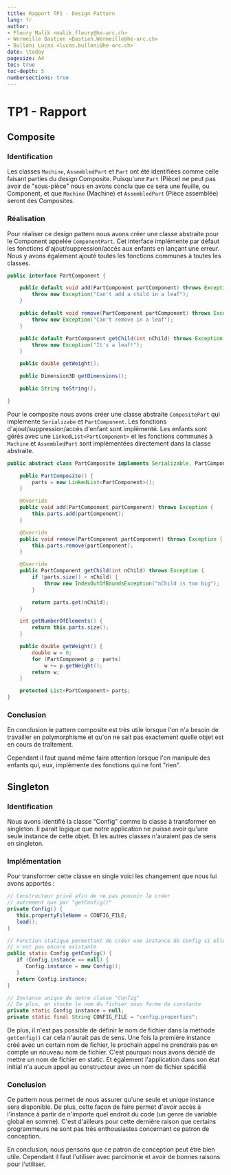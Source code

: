 ```yaml
---
title: Rapport TP1 - Design Pattern
lang: fr
author:
- Fleury Malik <malik.fleury@he-arc.ch>
- Wermeille Bastien <Bastien.Wermeille@he-arc.ch>
- Bulloni Lucas <lucas.bulloni@he-arc.ch>
date: \today
pagesize: A4
toc: true
toc-depth: 5
numbersections: true
---
```


# TP1 - Rapport

## Composite

### Identification

Les classes `Machine`, `AssembledPart` et `Part` ont été identifiées comme celle faisant parties du design Composite. Puisqu'une `Part` (Pièce) ne peut pas avoir de "sous-pièce" nous en avons conclu que ce sera une feuille, ou Component, et que `Machine` (Machine) et `AssembledPart` (Pièce assemblée) seront des Composites.

### Réalisation

Pour réaliser ce design pattern nous avons créer une classe abstraite pour le Component appelée `ComponentPart`. Cet interface implémente par défaut les fonctions d'ajout/suppression/accès aux enfants en lançant une erreur. Nous y avons également ajouté toutes les fonctions communes à toutes les classes.

```java
public interface PartComponent {

	public default void add(PartComponent partComponent) throws Exception {
		throw new Exception("Can't add a child in a leaf");
	}

	public default void remove(PartComponent partComponent) throws Exception {
		throw new Exception("Can't remove in a leaf");
	}

	public default PartComponent getChild(int nChild) throws Exception {
		throw new Exception("It's a leaf!");
	}

	public double getWeight();

	public Dimension3D getDimensions();

	public String toString();

}
```

Pour le composite nous avons créer une classe abstraite `CompositePart` qui implémente `Serializabe` et `PartComponent`. Les fonctions d'ajout/suppression/accès d'enfant sont implémenté. Les enfants sont gérés avec une `LinkedList<PartComponent>` et les fonctions communes à `Machine` et `AssembledPart` sont implémentées directement dans la classe abstraite.

```java
public abstract class PartComposite implements Serializable, PartComponent {

	public PartComposite() {
		parts = new LinkedList<PartComponent>();
	}

	@Override
	public void add(PartComponent partComponent) throws Exception {
		this.parts.add(partComponent);
	}

	@Override
	public void remove(PartComponent partComponent) throws Exception {
		this.parts.remove(partComponent);
	}

	@Override
	public PartComponent getChild(int nChild) throws Exception {
		if (parts.size() < nChild) {
			throw new IndexOutOfBoundsException("nChild is too big");
		}

		return parts.get(nChild);
	}

	int getNumberOfElements() {
		return this.parts.size();
	}

	public double getWeight() {
		double w = 0;
		for (PartComponent p : parts)
			w += p.getWeight();
		return w;
	}

	protected List<PartComponent> parts;
}
```

### Conclusion

En conclusion le pattern composite est très utile lorsque l'on n'a besoin de travailler en polymorphisme et qu'on ne sait pas exactement quelle objet est en cours de traîtement.

Cependant il faut quand même faire attention lorsque l'on manipule des enfants qui, eux, implémente des fonctions qui ne font "rien".

## Singleton

### Identification

Nous avons identifié la classe "Config" comme la classe à transformer en singleton. Il parait logique que notre application ne puisse avoir qu'une seule instance de cette objet. Et les autres classes n'auraient pas de sens en singleton.

### Implémentation

Pour transformer cette classe en single voici les changement que nous lui avons apportés :

```java
// Constructeur privé afin de ne pas pouvoir le créer
// autrement que par "getConfig()"
private Config() {
   this.propertyFileName = CONFIG_FILE;
   load();
}

// Function statique permettant de créer une instance de Config si elle
// n'est pas encore existante
public static Config getConfig() {
   if (Config.instance == null) {
      Config.instance = new Config();
   }
   return Config.instance;
}

// Instance unique de notre classe "Config"
// De plus, on stocke le nom du fichier sous forme de constante
private static Config instance = null;
private static final String CONFIG_FILE = "config.properties";
```

De plus, il n'est pas possible de définir le nom de fichier dans la méthode `getConfig()` car cela n'aurait pas de sens. Une fois la première instance créé avec un certain nom de fichier, le prochain appel ne prendrais pas en compte un nouveau nom de fichier. C'est pourquoi nous avons décidé de mettre un nom de fichier en static. Et également l'application dans son état initial n'a aucun appel au constructeur avec un nom de fichier spécifié

### Conclusion

Ce pattern nous permet de nous assurer qu'une seule et unique instance sera disponible. De plus, cette façon de faire permet d'avoir accès à l'instance à partir de n'importe quel endroit du code (un genre de variable global en somme).
C'est d'ailleurs pour cette dernière raison que certains programmeurs ne sont pas très enthousiastes concernant ce patron de conception.

En conclusion, nous pensons que ce patron de conception peut être bien utile. Cependant il faut l'utiliser avec parcimonie et avoir de bonnes raisons pour l'utiliser.
